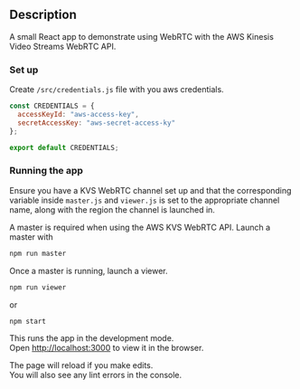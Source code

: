 ## Description

A small React app to demonstrate using WebRTC with the AWS Kinesis Video Streams WebRTC API.

### Set up

Create `/src/credentials.js` file with you aws credentials.

```javascript
const CREDENTIALS = {
  accessKeyId: "aws-access-key",
  secretAccessKey: "aws-secret-access-ky"
};

export default CREDENTIALS;
```

### Running the app

Ensure you have a KVS WebRTC channel set up and that the corresponding variable inside `master.js` and `viewer.js` is set to the appropriate channel name, along with the region the channel is launched in.

A master is required when using the AWS KVS WebRTC API. Launch a master with

```bash
npm run master
```

Once a master is running, launch a viewer.

```bash
npm run viewer
```

or

```bash
npm start
```

This runs the app in the development mode.<br />
Open [http://localhost:3000](http://localhost:3000) to view it in the browser.

The page will reload if you make edits.<br />
You will also see any lint errors in the console.
